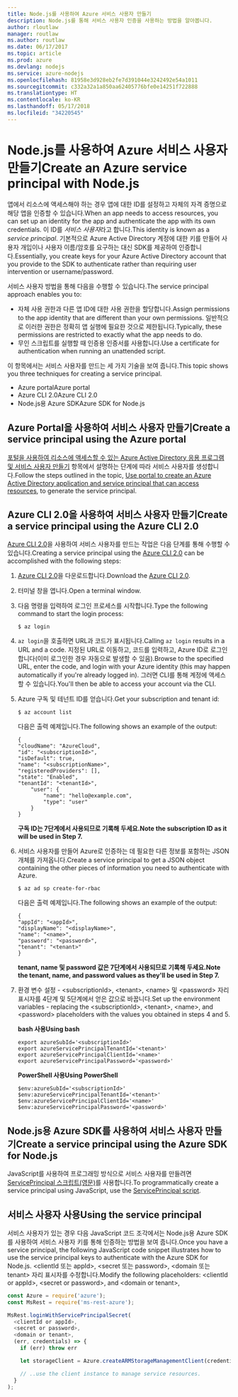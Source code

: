 ```yaml
---
title: Node.js를 사용하여 Azure 서비스 사용자 만들기
description: Node.js를 통해 서비스 사용자 인증을 사용하는 방법을 알아봅니다.
author: rloutlaw
manager: routlaw
ms.author: routlaw
ms.date: 06/17/2017
ms.topic: article
ms.prod: azure
ms.devlang: nodejs
ms.service: azure-nodejs
ms.openlocfilehash: 81958e3d928eb2fe7d391044e3242492e54a1011
ms.sourcegitcommit: c332a32a1a850aa62405776bfe0e14251f722888
ms.translationtype: HT
ms.contentlocale: ko-KR
ms.lasthandoff: 05/17/2018
ms.locfileid: "34220545"
---
```

# <a name="create-an-azure-service-principal-with-nodejs"></a><span data-ttu-id="4382e-103">Node.js를 사용하여 Azure 서비스 사용자 만들기</span><span class="sxs-lookup"><span data-stu-id="4382e-103">Create an Azure service principal with Node.js</span></span> 

<span data-ttu-id="4382e-104">앱에서 리소스에 액세스해야 하는 경우 앱에 대한 ID를 설정하고 자체의 자격 증명으로 해당 앱을 인증할 수 있습니다.</span><span class="sxs-lookup"><span data-stu-id="4382e-104">When an app needs to access resources, you can set up an identity for the app and authenticate the app with its own credentials.</span></span> <span data-ttu-id="4382e-105">이 ID를 *서비스 사용자*라고 합니다.</span><span class="sxs-lookup"><span data-stu-id="4382e-105">This identity is known as a *service principal*.</span></span> <span data-ttu-id="4382e-106">기본적으로 Azure Active Directory 계정에 대한 키를 만들어 사용자 개입이나 사용자 이름/암호를 요구하는 대신 SDK를 제공하여 인증합니다.</span><span class="sxs-lookup"><span data-stu-id="4382e-106">Essentially, you create keys for your Azure Active Directory account that you provide to the SDK to authenticate rather than requiring user intervention or username/password.</span></span>

<span data-ttu-id="4382e-107">서비스 사용자 방법을 통해 다음을 수행할 수 있습니다.</span><span class="sxs-lookup"><span data-stu-id="4382e-107">The service principal approach enables you to:</span></span>
- <span data-ttu-id="4382e-108">자체 사용 권한과 다른 앱 ID에 대한 사용 권한을 할당합니다.</span><span class="sxs-lookup"><span data-stu-id="4382e-108">Assign permissions to the app identity that are different than your own permissions.</span></span> <span data-ttu-id="4382e-109">일반적으로 이러한 권한은 정확히 앱 실행에 필요한 것으로 제한됩니다.</span><span class="sxs-lookup"><span data-stu-id="4382e-109">Typically, these permissions are restricted to exactly what the app needs to do.</span></span>
- <span data-ttu-id="4382e-110">무인 스크립트를 실행할 때 인증용 인증서를 사용합니다.</span><span class="sxs-lookup"><span data-stu-id="4382e-110">Use a certificate for authentication when running an unattended script.</span></span>

<span data-ttu-id="4382e-111">이 항목에서는 서비스 사용자를 만드는 세 가지 기술을 보여 줍니다.</span><span class="sxs-lookup"><span data-stu-id="4382e-111">This topic shows you three techniques for creating a service principal.</span></span>

- <span data-ttu-id="4382e-112">Azure portal</span><span class="sxs-lookup"><span data-stu-id="4382e-112">Azure portal</span></span>
- <span data-ttu-id="4382e-113">Azure CLI 2.0</span><span class="sxs-lookup"><span data-stu-id="4382e-113">Azure CLI 2.0</span></span>
- <span data-ttu-id="4382e-114">Node.js용 Azure SDK</span><span class="sxs-lookup"><span data-stu-id="4382e-114">Azure SDK for Node.js</span></span>

## <a name="create-a-service-principal-using-the-azure-portal"></a><span data-ttu-id="4382e-115">Azure Portal을 사용하여 서비스 사용자 만들기</span><span class="sxs-lookup"><span data-stu-id="4382e-115">Create a service principal using the Azure portal</span></span>

<span data-ttu-id="4382e-116">[포털을 사용하여 리소스에 액세스할 수 있는 Azure Active Directory 응용 프로그램 및 서비스 사용자 만들기](https://azure.microsoft.com/documentation/articles/resource-group-create-service-principal-portal/) 항목에서 설명하는 단계에 따라 서비스 사용자를 생성합니다.</span><span class="sxs-lookup"><span data-stu-id="4382e-116">Follow the steps outlined in the topic, [Use portal to create an Azure Active Directory application and service principal that can access resources](https://azure.microsoft.com/documentation/articles/resource-group-create-service-principal-portal/), to generate the service principal.</span></span>

## <a name="create-a-service-principal-using-the-azure-cli-20"></a><span data-ttu-id="4382e-117">Azure CLI 2.0을 사용하여 서비스 사용자 만들기</span><span class="sxs-lookup"><span data-stu-id="4382e-117">Create a service principal using the Azure CLI 2.0</span></span>

<span data-ttu-id="4382e-118">[Azure CLI 2.0](https://docs.microsoft.com/cli/azure/install-az-cli2)을 사용하여 서비스 사용자를 만드는 작업은 다음 단계를 통해 수행할 수 있습니다.</span><span class="sxs-lookup"><span data-stu-id="4382e-118">Creating a service principal using the [Azure CLI 2.0](https://docs.microsoft.com/cli/azure/install-az-cli2) can be accomplished with the following steps:</span></span>

1. <span data-ttu-id="4382e-119">[Azure CLI 2.0](https://docs.microsoft.com/cli/azure/install-az-cli2)을 다운로드합니다.</span><span class="sxs-lookup"><span data-stu-id="4382e-119">Download the [Azure CLI 2.0](https://docs.microsoft.com/cli/azure/install-az-cli2).</span></span>

2. <span data-ttu-id="4382e-120">터미널 창을 엽니다.</span><span class="sxs-lookup"><span data-stu-id="4382e-120">Open a terminal window.</span></span>

3. <span data-ttu-id="4382e-121">다음 명령을 입력하여 로그인 프로세스를 시작합니다.</span><span class="sxs-lookup"><span data-stu-id="4382e-121">Type the following command to start the login process:</span></span>

    ```shell
    $ az login
    ```

4. <span data-ttu-id="4382e-122">`az login`을 호출하면 URL과 코드가 표시됩니다.</span><span class="sxs-lookup"><span data-stu-id="4382e-122">Calling `az login` results in a URL and a code.</span></span> <span data-ttu-id="4382e-123">지정된 URL로 이동하고, 코드를 입력하고, Azure ID로 로그인합니다(이미 로그인한 경우 자동으로 발생할 수 있음).</span><span class="sxs-lookup"><span data-stu-id="4382e-123">Browse to the specified URL, enter the code, and login with your Azure identity (this may happen automatically if you're already logged in).</span></span> <span data-ttu-id="4382e-124">그러면 CLI를 통해 계정에 액세스할 수 있습니다.</span><span class="sxs-lookup"><span data-stu-id="4382e-124">You'll then be able to access your account via the CLI.</span></span>

5. <span data-ttu-id="4382e-125">Azure 구독 및 테넌트 ID를 얻습니다.</span><span class="sxs-lookup"><span data-stu-id="4382e-125">Get your subscription and tenant id:</span></span>

    ```shell
    $ az account list
    ```

    <span data-ttu-id="4382e-126">다음은 출력 예제입니다.</span><span class="sxs-lookup"><span data-stu-id="4382e-126">The following shows an example of the output:</span></span>

    ```shell
    {
    "cloudName": "AzureCloud",
    "id": "<subscriptionId>",
    "isDefault": true,
    "name": "<subscriptionName>",
    "registeredProviders": [],
    "state": "Enabled",
    "tenantId": "<tenantId>",
        "user": {
            "name": "hello@example.com",
            "type": "user"
        }
    }
    ```

    <span data-ttu-id="4382e-127">**구독 ID는 7단계에서 사용되므로 기록해 두세요.**</span><span class="sxs-lookup"><span data-stu-id="4382e-127">**Note the subscription ID as it will be used in Step 7.**</span></span>

6. <span data-ttu-id="4382e-128">서비스 사용자를 만들어 Azure로 인증하는 데 필요한 다른 정보를 포함하는 JSON 개체를 가져옵니다.</span><span class="sxs-lookup"><span data-stu-id="4382e-128">Create a service principal to get a JSON object containing the other pieces of information you need to authenticate with Azure.</span></span>

    ```shell
    $ az ad sp create-for-rbac
    ```

    <span data-ttu-id="4382e-129">다음은 출력 예제입니다.</span><span class="sxs-lookup"><span data-stu-id="4382e-129">The following shows an example of the output:</span></span>

    ```shell
    {
    "appId": "<appId>",
    "displayName": "<displayName>",
    "name": "<name>",
    "password": "<password>",
    "tenant": "<tenant>"
    }
    ```

    <span data-ttu-id="4382e-130">**tenant, name 및 password 값은 7단계에서 사용되므로 기록해 두세요.**</span><span class="sxs-lookup"><span data-stu-id="4382e-130">**Note the tenant, name, and password values as they'll be used in Step 7.**</span></span>

7. <span data-ttu-id="4382e-131">환경 변수 설정 - &lt;subscriptionId>, &lt;tenant>, &lt;name> 및 &lt;password> 자리 표시자를 4단계 및 5단계에서 얻은 값으로 바꿉니다.</span><span class="sxs-lookup"><span data-stu-id="4382e-131">Set up the environment variables - replacing the &lt;subscriptionId>, &lt;tenant>, &lt;name>, and &lt;password> placeholders with the values you obtained in steps 4 and 5.</span></span> 

    <span data-ttu-id="4382e-132">**bash 사용**</span><span class="sxs-lookup"><span data-stu-id="4382e-132">**Using bash**</span></span>

    ```shell
    export azureSubId='<subscriptionId>'
    export azureServicePrincipalTenantId='<tenant>'
    export azureServicePrincipalClientId='<name>'
    export azureServicePrincipalPassword='<password>'
    ```

    <span data-ttu-id="4382e-133">**PowerShell 사용**</span><span class="sxs-lookup"><span data-stu-id="4382e-133">**Using PowerShell**</span></span>

    ```shell
    $env:azureSubId='<subscriptionId>'
    $env:azureServicePrincipalTenantId='<tenant>'
    $env:azureServicePrincipalClientId='<name>'
    $env:azureServicePrincipalPassword='<password>'
    ```

## <a name="create-a-service-principal-using-the-azure-sdk-for-nodejs"></a><span data-ttu-id="4382e-134">Node.js용 Azure SDK를 사용하여 서비스 사용자 만들기</span><span class="sxs-lookup"><span data-stu-id="4382e-134">Create a service principal using the Azure SDK for Node.js</span></span>

<span data-ttu-id="4382e-135">JavaScript를 사용하여 프로그래밍 방식으로 서비스 사용자를 만들려면 [ServicePrincipal 스크립트(영문)](https://github.com/Azure/azure-sdk-for-node/tree/master/Documentation/ServicePrincipal)를 사용합니다.</span><span class="sxs-lookup"><span data-stu-id="4382e-135">To programmatically create a service principal using JavaScript, use the [ServicePrincipal script](https://github.com/Azure/azure-sdk-for-node/tree/master/Documentation/ServicePrincipal).</span></span>   

## <a name="using-the-service-principal"></a><span data-ttu-id="4382e-136">서비스 사용자 사용</span><span class="sxs-lookup"><span data-stu-id="4382e-136">Using the service principal</span></span>

<span data-ttu-id="4382e-137">서비스 사용자가 있는 경우 다음 JavaScript 코드 조각에서는 Node.js용 Azure SDK를 사용하여 서비스 사용자 키를 통해 인증하는 방법을 보여 줍니다.</span><span class="sxs-lookup"><span data-stu-id="4382e-137">Once you have a service principal, the following JavaScript code snippet illustrates how to use the service principal keys to authenticate with the Azure SDK for Node.js.</span></span> <span data-ttu-id="4382e-138">&lt;clientId 또는 appId>, &lt;secret 또는 password>, &lt;domain 또는 tenant> 자리 표시자를 수정합니다.</span><span class="sxs-lookup"><span data-stu-id="4382e-138">Modify the following placeholders: &lt;clientId or appId>, &lt;secret or password>, and &lt;domain or tenant>,</span></span>

```javascript
const Azure = require('azure');
const MsRest = require('ms-rest-azure');

MsRest.loginWithServicePrincipalSecret(
  <clientId or appId>,
  <secret or password>,
  <domain or tenant>,
  (err, credentials) => {
    if (err) throw err

    let storageClient = Azure.createARMStorageManagementClient(credentials, '<azure-subscription-id>');

    // ..use the client instance to manage service resources.
  }
);
```
